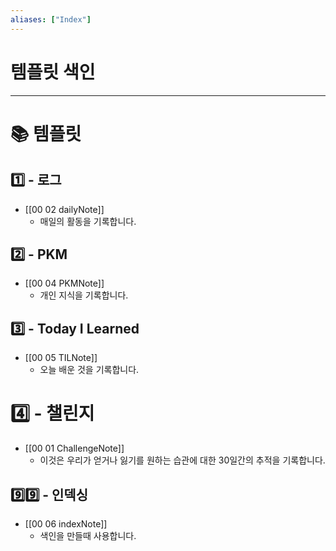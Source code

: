 ```yaml
---
aliases: ["Index"]
---
```


# 템플릿 색인
---
# 📚 템플릿

## 1️⃣ - 로그
- [[00 02 dailyNote]]
	- 매일의 활동을 기록합니다.

## 2️⃣ - PKM
- [[00 04 PKMNote]]
	- 개인 지식을 기록합니다.

## 3️⃣ - Today I Learned
- [[00 05 TILNote]]
	- 오늘 배운 것을 기록합니다.

# 4️⃣ - 챌린지
- [[00 01 ChallengeNote]]
	- 이것은 우리가 얻거나 잃기를 원하는 습관에 대한 30일간의 추적을 기록합니다.

## 9️⃣9️⃣ - 인덱싱
- [[00 06 indexNote]]
	- 색인을 만들때 사용합니다.
